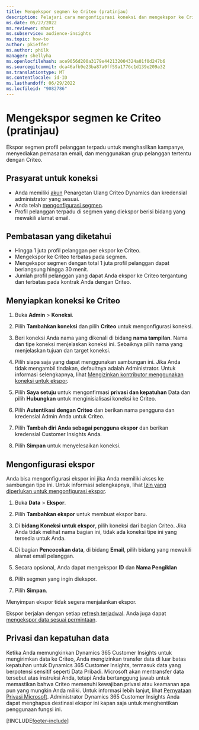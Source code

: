 ```yaml
---
title: Mengekspor segmen ke Criteo (pratinjau)
description: Pelajari cara mengonfigurasi koneksi dan mengekspor ke Criteo.
ms.date: 05/27/2022
ms.reviewer: mhart
ms.subservice: audience-insights
ms.topic: how-to
author: pkieffer
ms.author: philk
manager: shellyha
ms.openlocfilehash: ace9056d200a3179e442132004324a01f0d247b6
ms.sourcegitcommit: dca46afb9e23ba87a0ff59a1776c1d139e209a32
ms.translationtype: MT
ms.contentlocale: id-ID
ms.lasthandoff: 06/29/2022
ms.locfileid: "9082786"
---
```

# <a name="export-segments-to-criteo-preview"></a>Mengekspor segmen ke Criteo (pratinjau)

Ekspor segmen profil pelanggan terpadu untuk menghasilkan kampanye, menyediakan pemasaran email, dan menggunakan grup pelanggan tertentu dengan Criteo.

## <a name="prerequisites-for-connection"></a>Prasyarat untuk koneksi

-   Anda memiliki [akun](https://www.criteo.com/login/) Penargetan Ulang Criteo Dynamics dan kredensial administrator yang sesuai.
-   Anda telah [mengonfigurasi segmen](segments.md).
-   Profil pelanggan terpadu di segmen yang diekspor berisi bidang yang mewakili alamat email.

## <a name="known-limitations"></a>Pembatasan yang diketahui

- Hingga 1 juta profil pelanggan per ekspor ke Criteo.
- Mengekspor ke Criteo terbatas pada segmen.
- Mengekspor segmen dengan total 1 juta profil pelanggan dapat berlangsung hingga 30 menit. 
- Jumlah profil pelanggan yang dapat Anda ekspor ke Criteo tergantung dan terbatas pada kontrak Anda dengan Criteo.

## <a name="set-up-connection-to-criteo"></a>Menyiapkan koneksi ke Criteo

1. Buka **Admin** > **Koneksi**.

1. Pilih **Tambahkan koneksi** dan pilih **Criteo** untuk mengonfigurasi koneksi.

1. Beri koneksi Anda nama yang dikenali di bidang **nama tampilan**. Nama dan tipe koneksi menjelaskan koneksi ini. Sebaiknya pilih nama yang menjelaskan tujuan dan target koneksi.

1. Pilih siapa saja yang dapat menggunakan sambungan ini. Jika Anda tidak mengambil tindakan, defaultnya adalah Administrator. Untuk informasi selengkapnya, lihat [Mengizinkan kontributor menggunakan koneksi untuk ekspor](connections.md#allow-contributors-to-use-a-connection-for-exports).

1. Pilih **Saya setuju** untuk mengonfirmasi **privasi dan kepatuhan** Data dan pilih **Hubungkan** untuk menginisialisasi koneksi ke Criteo.

1. Pilih **Autentikasi dengan Criteo** dan berikan nama pengguna dan kredensial Admin Anda untuk Criteo. 

1. Pilih **Tambah diri Anda sebagai pengguna ekspor** dan berikan kredensial Customer Insights Anda.

1. Pilih **Simpan** untuk menyelesaikan koneksi.

## <a name="configure-an-export"></a>Mengonfigurasi ekspor

Anda bisa mengonfigurasi ekspor ini jika Anda memiliki akses ke sambungan tipe ini. Untuk informasi selengkapnya, lihat [Izin yang diperlukan untuk mengonfigurasi ekspor](export-destinations.md#set-up-a-new-export).

1. Buka **Data** > **Ekspor**.

1. Pilih **Tambahkan ekspor** untuk membuat ekspor baru.

1. Di **bidang Koneksi untuk ekspor**, pilih koneksi dari bagian Criteo. Jika Anda tidak melihat nama bagian ini, tidak ada koneksi tipe ini yang tersedia untuk Anda. 

1. Di bagian **Pencocokan data**, di bidang **Email**, pilih bidang yang mewakili alamat email pelanggan. 

1. Secara opsional, Anda dapat mengekspor **ID** dan **Nama Pengiklan**

1. Pilih segmen yang ingin diekspor. 

1. Pilih **Simpan**.

Menyimpan ekspor tidak segera menjalankan ekspor.

Ekspor berjalan dengan setiap [refresh terjadwal](system.md#schedule-tab). Anda juga dapat [mengekspor data sesuai permintaan](export-destinations.md#run-exports-on-demand). 

## <a name="data-privacy-and-compliance"></a>Privasi dan kepatuhan data

Ketika Anda memungkinkan Dynamics 365 Customer Insights untuk mengirimkan data ke Criteo, Anda mengizinkan transfer data di luar batas kepatuhan untuk Dynamics 365 Customer Insights, termasuk data yang berpotensi sensitif seperti Data Pribadi. Microsoft akan mentransfer data tersebut atas instruksi Anda, tetapi Anda bertanggung jawab untuk memastikan bahwa Criteo memenuhi kewajiban privasi atau keamanan apa pun yang mungkin Anda miliki. Untuk informasi lebih lanjut, lihat [Pernyataan Privasi Microsoft](https://go.microsoft.com/fwlink/?linkid=396732).
Administrator Dynamics 365 Customer Insights Anda dapat menghapus destinasi ekspor ini kapan saja untuk menghentikan penggunaan fungsi ini.


[!INCLUDE[footer-include](includes/footer-banner.md)]
